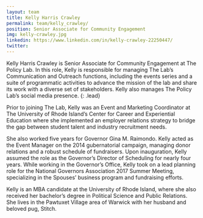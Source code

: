 ```yaml
---
layout: team
title: Kelly Harris Crawley
permalink: team/kelly_crawley/
position: Senior Associate for Community Engagement
img: kelly-crawley.jpg
linkedin: https://www.linkedin.com/in/kelly-crawley-22250447/
twitter:
---
```


Kelly Harris Crawley is Senior Associate for Community Engagement at The Policy Lab. In this role, Kelly is responsible for managing The Lab’s Communication and Outreach functions, including the events series and a suite of programmatic activities to advance the mission of the lab and share its work with a diverse set of stakeholders. Kelly also manages The Policy Lab’s social media presence.
{: .lead}

Prior to joining The Lab, Kelly was an Event and Marketing Coordinator at The University of Rhode Island’s Center for Career and Experiential Education where she implemented an employer relations strategy to bridge the gap between student talent and industry recruitment needs.

She also worked five years for Governor Gina M. Raimondo. Kelly acted as the Event Manager on the 2014 gubernatorial campaign, managing donor relations and a robust schedule of fundraisers. Upon inauguration, Kelly assumed the role as the Governor’s Director of Scheduling for nearly four years. While working in the Governor’s Office, Kelly took on a lead planning role for the National Governors Association 2017 Summer Meeting, specializing in the Spouses’ business program and fundraising efforts.

Kelly is an MBA candidate at the University of Rhode Island, where she also received her bachelor’s degree in Political Science and Public Relations. She lives in the Pawtuxet Village area of Warwick with her husband and beloved pug, Stitch.
